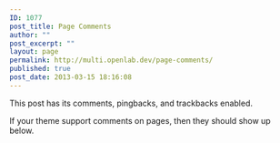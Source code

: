 ```yaml
---
ID: 1077
post_title: Page Comments
author: ""
post_excerpt: ""
layout: page
permalink: http://multi.openlab.dev/page-comments/
published: true
post_date: 2013-03-15 18:16:08
---
```

This post has its comments, pingbacks, and trackbacks enabled.

If your theme support comments on pages, then they should show up below.